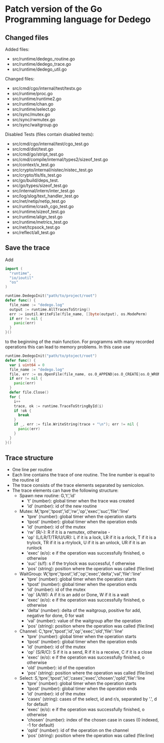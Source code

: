 # Patch version of the Go Programming language for Dedego

## Changed files
Added files:

- src/runtime/dedego_routine.go
- src/runtime/dedego_trace.go
- src/runtime/dedego_util.go

Changed files:

- src/cmd/cgo/internal/test/testx.go
- src/runtime/proc.go
- src/runtime/runtime2.go
- src/runtime/chan.go
- src/runtime/select.go
- src/sync/mutex.go
- src/sync/rwmutex.go
- src/sync/waitgroup.go

Disabled Tests (files contain disabled tests): 

- src/cmd/cgo/internal/test/cgo_test.go
- src/cmd/dist/test.go
- src/cmd/go/stript_test.go
- src/cmd/compile/internal/types2/sizeof_test.go
- src/context/x_test.go
- src/crypto/internal/nistec/nistec_test.go
- src/crypto/tls/tls_test.go
- src/go/build/deps_test.
- src/go/types/sizeof_test.go
- src/internal/intern/inter_test.go
- src/log/slog/text_handler_test.go
- src/net/netip/netip_test.go
- src/runtime/crash_cgo_test.go
- src/runtime/sizeof_test.go
- src/runtime/align_test.go
- src/runtime/metrics_test.go
- src/net/tcpsock_test.go
- src/reflect/all_test.go

## Save the trace

Add

```go
import (
  "runtime",
  "io/ioutil"
  "os"
)

runtime.DedegoInit("path/to/project/root")
defer func() {
  file_name := "dedego.log"
  output := runtime.AllTracesToString()
  err := ioutil.WriteFile(file_name, []byte(output), os.ModePerm)
  if err != nil {
    panic(err)
  }
}()
```

to the beginning of the main function. For programms with many recorded 
operations this can lead to memory problems. In this case use

```go
runtime.DedegoInit("path/to/ptoject/root")
defer func() {
  var i uint64 = 0
  file_name := "dedego.log"
  file, err := os.OpenFile(file_name, os.O_APPEND|os.O_CREATE|os.O_WRONLY, 0644)
  if err != nil {
    panic(err)
  }
  defer file.Close()
  for {
    i++
    trace, ok := runtime.TraceToStringById(i)
    if !ok {
      break
    }
    if _, err := file.WriteString(trace + "\n"); err != nil {
      panic(err)
    }
  }
}()
```

## Trace structure

- One line per routine
- Each line contains the trace of one routine. The line number is equal to the routine id
- The trace consists of the trace elements separated by semicolon.
- The trace elements can have the following structure:
  - Spawn new routine: G,'t','id'
    - 't' (number): global timer when the trace was created
    - 'id' (number): id of the new routine
  - Mutex: M,'tpre','tpost','id','rw','op','exec','suc','file':'line'
    - 'tpre' (number): global timer when the operation starts
    - 'tpost' (number): global timer when the operation ends
    - 'id' (number): id of the mutex
    - 'rw' (R/-): R if it is a rwmutex, otherwise -
    - 'op' (L/LR/T/TR/U/UR): L if it is a lock, LR if it is a rlock, T if it is a trylock, TR if it is a rtrylock, U if it is an unlock, UR if it is an runlock
    - 'exec' (e/o): e if the operation was successfully finished, o otherwise
    - 'suc' (s/f): s if the trylock was successful, f otherwise
    - 'pos' (string): position where the operation was called (file:line)
  - WaitGroup: W,'tpre','tpost','id','op','exec','delta','val','file':'line'
    - 'tpre' (number): global timer when the operation starts
    - 'tpost' (number): global timer when the operation ends
    - 'id' (number): id of the mutex
    - 'op' (A/W): A if it is an add or Done, W if it is a wait
    - 'exec' (e/o): e if the operation was successfully finished, o otherwise
    - 'delta' (number): delta of the waitgroup, positive for add, negative for done, 0 for wait
    - 'val' (number): value of the waitgroup after the operation
    - 'pos' (string): position where the operation was called (file:line)
  - Channel: C,'tpre','tpost','id','op','exec','oId','file':'line'
    - 'tpre' (number): global timer when the operation starts
    - 'tpost' (number): global timer when the operation ends
    - 'id' (number): id of the mutex
    - 'op' (S/R/C): S if it is a send, R if it is a receive, C if it is a close
    - 'exec' (e/o): e if the operation was successfully finished, o otherwise
    - 'oId' (number): id of the operation
    - 'pos' (string): position where the operation was called (file:line)
  - Select: S,'tpre','tpost','id','cases','exec','chosen','opId','file':'line
    - 'tpre' (number): global timer when the operation starts
    - 'tpost' (number): global timer when the operation ends
    - 'id' (number): id of the mutex
    - 'cases' (string): cases of the select, id and r/s, separated by '.', d for default
    - 'exec' (e/o): e if the operation was successfully finished, o otherwise
    - 'chosen' (number): index of the chosen case in cases (0 indexed, -1 for default)
    - 'opId' (number): id of the operation on the channel
    - 'pos' (string): position where the operation was called (file:line)